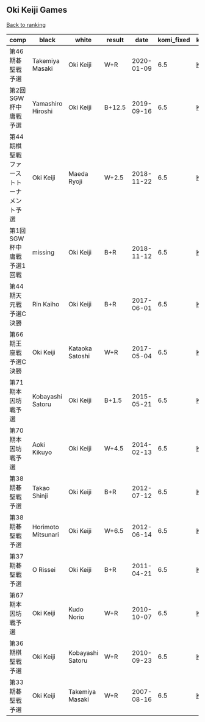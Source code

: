 ## Oki Keiji Games

[Back to ranking](../../index.md)




| **comp** | **black** | **white** | **result** | **date** | **komi_fixed** | **kifu** | 
| --- | --- | --- | --- | --- | --- | --- |
| 第46期碁聖戦予選 | Takemiya Masaki | Oki Keiji | W+R | 2020-01-09 | 6.5 | [Kifu](https://kifudepot.net/kifucontents.php?id=wcntp2GLTKSMFJvmw%2BLi3w%3D%3D) | 
| 第2回SGW杯中庸戦予選 | Yamashiro Hiroshi | Oki Keiji | B+12.5 | 2019-09-16 | 6.5 | [Kifu](https://kifudepot.net/kifucontents.php?id=En9yHp4%2BQECrb9toZmF%2BoQ%3D%3D) | 
| 第44期棋聖戦ファーストトーナメント予選 | Oki Keiji | Maeda Ryoji | W+2.5 | 2018-11-22 | 6.5 | [Kifu](https://kifudepot.net/kifucontents.php?id=LORkOiOZapOiZQOyqgSPwg%3D%3D) | 
| 第1回SGW杯中庸戦予選1回戦 | missing | Oki Keiji | B+R | 2018-11-12 | 6.5 | [Kifu](https://kifudepot.net/kifucontents.php?id=hmiMGS049q7hQ0tefzsXGQ%3D%3D) | 
| 第44期天元戦　予選C決勝 | Rin Kaiho | Oki Keiji | B+R | 2017-06-01 | 6.5 | [Kifu](https://kifudepot.net/kifucontents.php?id=3U2uRbxrIvEcZZGMQ9nSNg%3D%3D) | 
| 第66期王座戦　予選C決勝 | Oki Keiji | Kataoka Satoshi | W+R | 2017-05-04 | 6.5 | [Kifu](https://kifudepot.net/kifucontents.php?id=5TyKw3TDy4aUKJ05IuUpLQ%3D%3D) | 
| 第71期本因坊戦予選 | Kobayashi Satoru | Oki Keiji | B+1.5 | 2015-05-21 | 6.5 | [Kifu](https://kifudepot.net/kifucontents.php?id=NIL1QKuOrKIbsDKFlkG17A%3D%3D) | 
| 第70期本因坊戦予選 | Aoki Kikuyo | Oki Keiji | W+4.5 | 2014-02-13 | 6.5 | [Kifu](https://kifudepot.net/kifucontents.php?id=wa9S3Ktd4fSFAKSaTqd1mw%3D%3D) | 
| 第38期碁聖戦予選 | Takao Shinji | Oki Keiji | B+R | 2012-07-12 | 6.5 | [Kifu](https://kifudepot.net/kifucontents.php?id=rCht9CRRGTCzm65jplVyJA%3D%3D) | 
| 第38期碁聖戦予選 | Horimoto Mitsunari | Oki Keiji | W+6.5 | 2012-06-14 | 6.5 | [Kifu](https://kifudepot.net/kifucontents.php?id=8IfAGTQRV1XuTtzvT9%2FXug%3D%3D) | 
| 第37期碁聖戦予選 | O Rissei | Oki Keiji | B+R | 2011-04-21 | 6.5 | [Kifu](https://kifudepot.net/kifucontents.php?id=oW3lTLLpHSWlngFaYTAssA%3D%3D) | 
| 第67期本因坊戦予選 | Oki Keiji | Kudo Norio | W+R | 2010-10-07 | 6.5 | [Kifu](https://kifudepot.net/kifucontents.php?id=X2%2Fb1%2F8KXTAoHjR%2FzQtWIw%3D%3D) | 
| 第36期棋聖戦予選 | Oki Keiji | Kobayashi Satoru | W+R | 2010-09-23 | 6.5 | [Kifu](https://kifudepot.net/kifucontents.php?id=WBE3BhZjmiZCjNjOOj9LBg%3D%3D) | 
| 第33期碁聖戦予選 | Oki Keiji | Takemiya Masaki | W+R | 2007-08-16 | 6.5 | [Kifu](https://kifudepot.net/kifucontents.php?id=Mv8wud0vxFxZIg3TnyCn1Q%3D%3D) |




